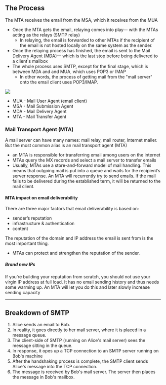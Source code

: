 
## The Process

The MTA receives the email from the MSA, which it receives from the MUA
- Once the MTA gets the email, relaying comes into play— with the MTAs acting as the relays (SMTP relay)
	- In relaying, the email is forwarded to other MTAs if the recipient of the email is not hosted locally on the same system as the sender.
- Once the relaying process has finished, the email is sent to the Mail Delivery Agent (MDA)— which is the last stop before being delivered to a client's mailbox
- The whole process uses SMTP, except for the final stage, which is between MDA and and MUA, which uses POP3 or IMAP
	- In other words, the process of getting mail from the "mail server" onto the email client uses POP3/IMAP.

![](/assets/images/2021-04-07-10-12-35.png)
- MUA - Mail User Agent (email client)
- MSA - Mail Submission Agent
- MDA - Mail Delivery Agent
- MTA - Mail Transfer Agent

### Mail Transport Agent (MTA)
A mail server can have many names: mail relay, mail router, Internet mailer. But the most common alias is an mail transport agent (MTA)
- an MTA is responsible for transferring email among users on the internet
- MTAs query the MX records and select a mail server to transfer emails
- Usually, MTAs use a store-and-forward model of mail handling. This means that outgoing mail is put into a queue and waits for the recipient’s server response. An MTA will recurrently try to send emails. If the mail fails to be delivered during the established term, it will be returned to the mail client.

#### MTA impact on email deliverability
There are three major factors that email deliverability is based on:
- sender’s reputation
- infrastructure & authentication
- content

The reputation of the domain and IP address the email is sent from is the most important thing.
- MTAs can protect and strengthen the reputation of the sender.

##### Brand new IPs
If you’re building your reputation from scratch, you should not use your virgin IP address at full load. It has no email sending history and thus needs some warming up. An MTA will let you do this and later slowly increase sending capacity

* * *

## Breakdown of SMTP
1. Alice sends an email to Bob. 
2. In reality, it goes directly to her mail server, where it is placed in a message queue.
3. The client-side of SMTP (running on Alice's mail server) sees the message sitting in the queue.
4. In response, it opes up a TCP connection to an SMTP server running on Bob's machine
5. After the handshaking process is complete, the SMTP client sends Alice's message into the TCP connection.
6. The message is received by Bob's mail server. The server then places the message in Bob's mailbox.
